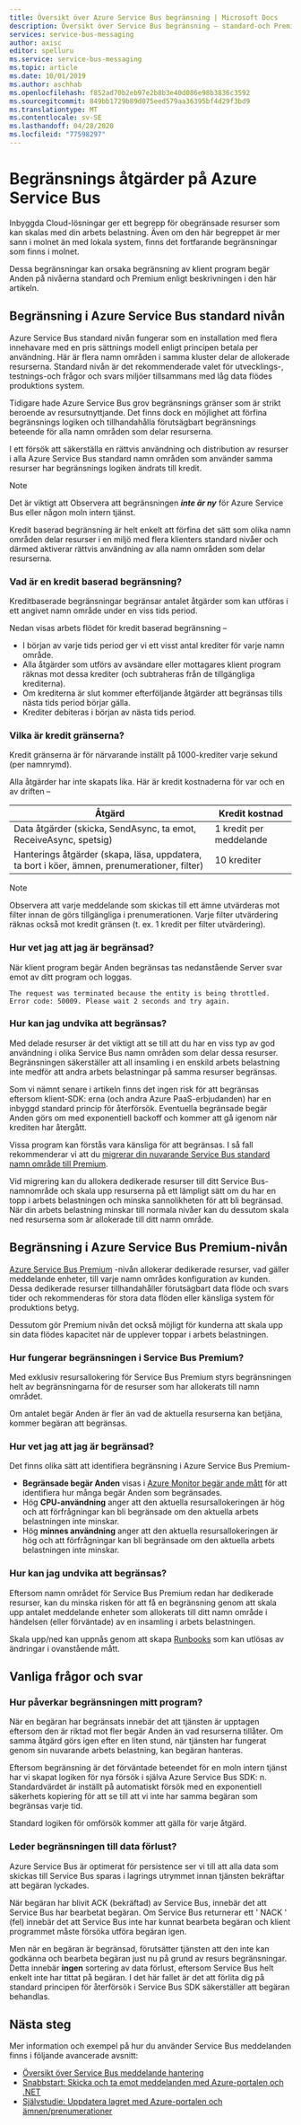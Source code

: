 ```yaml
---
title: Översikt över Azure Service Bus begränsning | Microsoft Docs
description: Översikt över Service Bus begränsning – standard-och Premium-nivåer.
services: service-bus-messaging
author: axisc
editor: spelluru
ms.service: service-bus-messaging
ms.topic: article
ms.date: 10/01/2019
ms.author: aschhab
ms.openlocfilehash: f852ad70b2eb97e2b8b3e40d086e98b3836c3592
ms.sourcegitcommit: 849bb1729b89d075eed579aa36395bf4d29f3bd9
ms.translationtype: MT
ms.contentlocale: sv-SE
ms.lasthandoff: 04/28/2020
ms.locfileid: "77598297"
---
```

# <a name="throttling-operations-on-azure-service-bus"></a>Begränsnings åtgärder på Azure Service Bus

Inbyggda Cloud-lösningar ger ett begrepp för obegränsade resurser som kan skalas med din arbets belastning. Även om den här begreppet är mer sann i molnet än med lokala system, finns det fortfarande begränsningar som finns i molnet.

Dessa begränsningar kan orsaka begränsning av klient program begär Anden på nivåerna standard och Premium enligt beskrivningen i den här artikeln. 

## <a name="throttling-in-azure-service-bus-standard-tier"></a>Begränsning i Azure Service Bus standard nivån

Azure Service Bus standard nivån fungerar som en installation med flera innehavare med en pris sättnings modell enligt principen betala per användning. Här är flera namn områden i samma kluster delar de allokerade resurserna. Standard nivån är det rekommenderade valet för utvecklings-, testnings-och frågor och svars miljöer tillsammans med låg data flödes produktions system.

Tidigare hade Azure Service Bus grov begränsnings gränser som är strikt beroende av resursutnyttjande. Det finns dock en möjlighet att förfina begränsnings logiken och tillhandahålla förutsägbart begränsnings beteende för alla namn områden som delar resurserna.

I ett försök att säkerställa en rättvis användning och distribution av resurser i alla Azure Service Bus standard namn områden som använder samma resurser har begränsnings logiken ändrats till kredit.

> [!NOTE]
> Det är viktigt att Observera att begränsningen ***inte är ny*** för Azure Service Bus eller någon moln intern tjänst.
>
> Kredit baserad begränsning är helt enkelt att förfina det sätt som olika namn områden delar resurser i en miljö med flera klienters standard nivåer och därmed aktiverar rättvis användning av alla namn områden som delar resurserna.

### <a name="what-is-credit-based-throttling"></a>Vad är en kredit baserad begränsning?

Kreditbaserade begränsningar begränsar antalet åtgärder som kan utföras i ett angivet namn område under en viss tids period. 

Nedan visas arbets flödet för kredit baserad begränsning – 

  * I början av varje tids period ger vi ett visst antal krediter för varje namn område.
  * Alla åtgärder som utförs av avsändare eller mottagares klient program räknas mot dessa krediter (och subtraheras från de tillgängliga krediterna).
  * Om krediterna är slut kommer efterföljande åtgärder att begränsas tills nästa tids period börjar gälla.
  * Krediter debiteras i början av nästa tids period.

### <a name="what-are-the-credit-limits"></a>Vilka är kredit gränserna?

Kredit gränserna är för närvarande inställt på 1000-krediter varje sekund (per namnrymd).

Alla åtgärder har inte skapats lika. Här är kredit kostnaderna för var och en av driften – 

| Åtgärd | Kredit kostnad|
|-----------|-----------|
| Data åtgärder (skicka, SendAsync, ta emot, ReceiveAsync, spetsig) |1 kredit per meddelande |
| Hanterings åtgärder (skapa, läsa, uppdatera, ta bort i köer, ämnen, prenumerationer, filter) | 10 krediter |

> [!NOTE]
> Observera att varje meddelande som skickas till ett ämne utvärderas mot filter innan de görs tillgängliga i prenumerationen.
> Varje filter utvärdering räknas också mot kredit gränsen (t. ex. 1 kredit per filter utvärdering).
>

### <a name="how-will-i-know-that-im-being-throttled"></a>Hur vet jag att jag är begränsad?

När klient program begär Anden begränsas tas nedanstående Server svar emot av ditt program och loggas.

```
The request was terminated because the entity is being throttled. Error code: 50009. Please wait 2 seconds and try again.
```

### <a name="how-can-i-avoid-being-throttled"></a>Hur kan jag undvika att begränsas?

Med delade resurser är det viktigt att se till att du har en viss typ av god användning i olika Service Bus namn områden som delar dessa resurser. Begränsningen säkerställer att all insamling i en enskild arbets belastning inte medför att andra arbets belastningar på samma resurser begränsas.

Som vi nämnt senare i artikeln finns det ingen risk för att begränsas eftersom klient-SDK: erna (och andra Azure PaaS-erbjudanden) har en inbyggd standard princip för återförsök. Eventuella begränsade begär Anden görs om med exponentiell backoff och kommer att gå igenom när krediten har återgått.

Vissa program kan förstås vara känsliga för att begränsas. I så fall rekommenderar vi att du [migrerar din nuvarande Service Bus standard namn område till Premium](service-bus-migrate-standard-premium.md). 

Vid migrering kan du allokera dedikerade resurser till ditt Service Bus-namnområde och skala upp resurserna på ett lämpligt sätt om du har en topp i arbets belastningen och minska sannolikheten för att bli begränsad. När din arbets belastning minskar till normala nivåer kan du dessutom skala ned resurserna som är allokerade till ditt namn område.

## <a name="throttling-in-azure-service-bus-premium-tier"></a>Begränsning i Azure Service Bus Premium-nivån

[Azure Service Bus Premium](service-bus-premium-messaging.md) -nivån allokerar dedikerade resurser, vad gäller meddelande enheter, till varje namn områdes konfiguration av kunden. Dessa dedikerade resurser tillhandahåller förutsägbart data flöde och svars tider och rekommenderas för stora data flöden eller känsliga system för produktions betyg.

Dessutom gör Premium nivån det också möjligt för kunderna att skala upp sin data flödes kapacitet när de upplever toppar i arbets belastningen.

### <a name="how-does-throttling-work-in-service-bus-premium"></a>Hur fungerar begränsningen i Service Bus Premium?

Med exklusiv resursallokering för Service Bus Premium styrs begränsningen helt av begränsningarna för de resurser som har allokerats till namn området.

Om antalet begär Anden är fler än vad de aktuella resurserna kan betjäna, kommer begäran att begränsas.

### <a name="how-will-i-know-that-im-being-throttled"></a>Hur vet jag att jag är begränsad?

Det finns olika sätt att identifiera begränsning i Azure Service Bus Premium- 
  * **Begränsade begär Anden** visas i [Azure Monitor begär ande mått](service-bus-metrics-azure-monitor.md#request-metrics) för att identifiera hur många begär Anden som begränsades.
  * Hög **CPU-användning** anger att den aktuella resursallokeringen är hög och att förfrågningar kan bli begränsade om den aktuella arbets belastningen inte minskar.
  * Hög **minnes användning** anger att den aktuella resursallokeringen är hög och att förfrågningar kan bli begränsade om den aktuella arbets belastningen inte minskar.

### <a name="how-can-i-avoid-being-throttled"></a>Hur kan jag undvika att begränsas?

Eftersom namn området för Service Bus Premium redan har dedikerade resurser, kan du minska risken för att få en begränsning genom att skala upp antalet meddelande enheter som allokerats till ditt namn område i händelsen (eller förväntade) av en insamling i arbets belastningen.

Skala upp/ned kan uppnås genom att skapa [Runbooks](../automation/automation-create-alert-triggered-runbook.md) som kan utlösas av ändringar i ovanstående mått.

## <a name="faqs"></a>Vanliga frågor och svar

### <a name="how-does-throttling-affect-my-application"></a>Hur påverkar begränsningen mitt program?

När en begäran har begränsats innebär det att tjänsten är upptagen eftersom den är riktad mot fler begär Anden än vad resurserna tillåter. Om samma åtgärd görs igen efter en liten stund, när tjänsten har fungerat genom sin nuvarande arbets belastning, kan begäran hanteras.

Eftersom begränsning är det förväntade beteendet för en moln intern tjänst har vi skapat logiken för nya försök i själva Azure Service Bus SDK: n. Standardvärdet är inställt på automatiskt försök med en exponentiell säkerhets kopiering för att se till att vi inte har samma begäran som begränsas varje tid.

Standard logiken för omförsök kommer att gälla för varje åtgärd.

### <a name="does-throttling-result-in-data-loss"></a>Leder begränsningen till data förlust?

Azure Service Bus är optimerat för persistence ser vi till att alla data som skickas till Service Bus sparas i lagrings utrymmet innan tjänsten bekräftar att begäran lyckades.

När begäran har blivit ACK (bekräftad) av Service Bus, innebär det att Service Bus har bearbetat begäran. Om Service Bus returnerar ett ' NACK ' (fel) innebär det att Service Bus inte har kunnat bearbeta begäran och klient programmet måste försöka utföra begäran igen.

Men när en begäran är begränsad, förutsätter tjänsten att den inte kan godkänna och bearbeta begäran just nu på grund av resurs begränsningar. Detta innebär **ingen** sortering av data förlust, eftersom Service Bus helt enkelt inte har tittat på begäran. I det här fallet är det att förlita dig på standard principen för återförsök i Service Bus SDK säkerställer att begäran behandlas.

## <a name="next-steps"></a>Nästa steg

Mer information och exempel på hur du använder Service Bus meddelanden finns i följande avancerade avsnitt:

* [Översikt över Service Bus meddelande hantering](service-bus-messaging-overview.md)
* [Snabbstart: Skicka och ta emot meddelanden med Azure-portalen och .NET](service-bus-quickstart-portal.md)
* [Självstudie: Uppdatera lagret med Azure-portalen och ämnen/prenumerationer](service-bus-tutorial-topics-subscriptions-portal.md)

